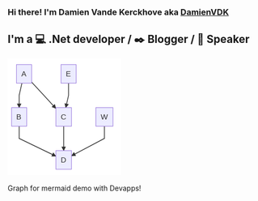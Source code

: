 ### Hi there! I'm Damien Vande Kerckhove aka [DamienVDK][WebSite]

## I'm a :computer: .Net developer / :black_nib: Blogger / :mega: Speaker

![](mermaids\graph-mermaid.png)

Graph for mermaid demo with Devapps!

[WebSite]: https://damienvdk.com
